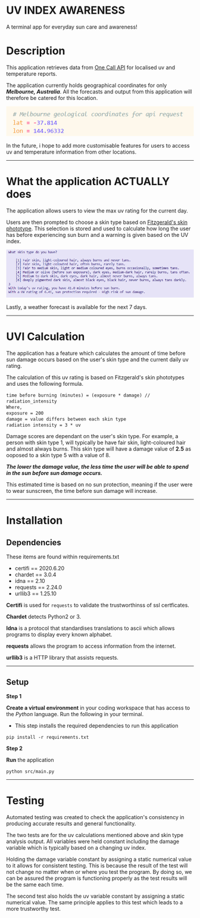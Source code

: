# UV INDEX AWARENESS 
A terminal app for everyday sun care and awareness! 

# Description 
This application retrieves data from [One Call API](https://openweathermap.org/api/one-call-api?gclid=EAIaIQobChMI-JDk-aKE7AIVZtOWCh0dswvAEAAYASAAEgJCR_D_BwE) for localised uv and temperature reports. 

The application currently holds geographical coordinates for only ***Melbourne, Australia***. All the forecasts and output from this application will therefore be catered for this location. 

![Geographical Coordinates](/img/geographical_coordinates.PNG)

In the future, i hope to add more customisable features for users to access uv and temperature information from other locations. 

---
# What the application ACTUALLY does 
The application allows users to view the max uv rating for the current day.

Users are then prompted to choose a skin type based on [Fitzgerald's skin phototype](https://www.arpansa.gov.au/sites/default/files/legacy/pubs/RadiationProtection/FitzpatrickSkinType.pdf). This selection is stored and used to calculate how long the user has before experiencing sun burn and a warning is given based on the UV index. 

![Skin Types](/img/skintype.PNG)

Lastly, a weather forecast is available for the next 7 days. 

---
# UVI Calculation 
The application has a feature which calculates the amount of time before sun damage occurs based on the user's skin type and the current daily uv rating. 

The calculation of this uv rating is based on Fitzgerald's skin phototypes and uses the following formula. 

```
time before burning (minutes) = (exposure * damage) // radiation_intensity
Where,
exposure = 200 
damage = value differs between each skin type
radiation intensity = 3 * uv 
```
Damage scores are dependant on the user's skin type. For example, a person with skin type 1, will typically be have fair skin, light-coloured hair and almost always burns. This skin type will have a damage value of **2.5** as ooposed to a skin type 5 with a value of 8. 

***The lower the damage value, the less time the user will be able to spend in the sun before sun damage occurs.*** 

This estimated time is based on no sun protection, meaning if the user were to wear sunscreen, the time before sun damage will increase. 

--- 
# Installation
## Dependencies
These items are found within requirements.txt

- certifi == 2020.6.20
- chardet == 3.0.4
- idna == 2.10
- requests == 2.24.0
- urllib3 == 1.25.10

**Certifi** is used for `requests` to  validate the trustworthinss of ssl certficates. 

**Chardet** detects Python2 or 3. 

**Idna** is a protocol that standardises translations to ascii which allows programs to display every known alphabet.

**requests** allows the program to access information from the internet. 

**urllib3** is a HTTP library that assists requests.  

---

## Setup
**Step 1**

**Create a virtual environment** in your coding workspace that has access to the *Python* language. Run the following in your terminal.

- This step installs the required dependencies to run this application
```
pip install -r requirements.txt
```

**Step 2**

**Run** the application
```
python src/main.py
```

---
# Testing
Automated testing was created to check the application's consistency in producing accurate results and general functionality.

The two tests are for the uv calculations mentioned above and skin type analysis output. All variables were held constant including the damage variable which is typically based on a changing uv index. 

Holding the damage variable constant by assigning a static numerical value to it allows for consistent testing. This is because the result of the test will not change no matter when or where you test the program. By doing so, we can be assured the program is functioning properly as the test results will be the same each time. 

The second test also holds the uv variable constant by assigning a static numerical value. The same principle applies to this test which leads to a more trustworthy test.  






